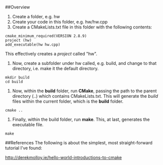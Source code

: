 ##Overview

1. Create a folder, e.g. hw
1. Create your code in this folder, e.g. hw/hw.cpp
1. Create a CMakeLists.txt file in this folder with the following contents:

```
cmake_minimum_required(VERSION 2.8.9)
project (hw)
add_executable(hw hw.cpp)
```

This effectively creates a *project* called "hw".

1. Now, create a subfolder under hw called, e.g. build, and change to that directory, i.e. make it the default directory.

```
mkdir build
cd build
```

1. Now, within the **build** folder, run **CMake**, passing the path to the parent directory (..) which contains CMakeLists.txt. This will generate the *build* files within the current folder, which is the **build** folder.

```
cmake ..
```

1. Finally, within the build folder, run **make**. This, at last, generates the executable file.

```
make
```

##References
The following is about the simplest, most straight-forward tutorial I've found:

http://derekmolloy.ie/hello-world-introductions-to-cmake